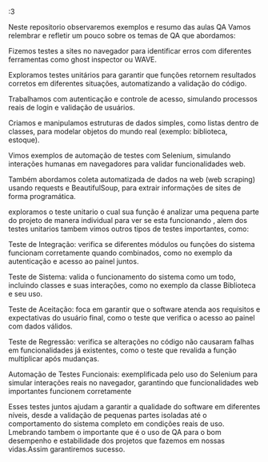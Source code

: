:3

Neste repositorio observaremos exemplos e resumo das aulas QA
Vamos relembrar e refletir um pouco sobre os temas de QA que abordamos:

Fizemos testes a sites no navegador para identificar erros com diferentes ferramentas como ghost inspector ou WAVE.

Exploramos testes unitários para garantir que funções retornem resultados corretos em diferentes situações, automatizando a validação do código.

Trabalhamos com autenticação e controle de acesso, simulando processos reais de login e validação de usuários.

Criamos e manipulamos estruturas de dados simples, como listas dentro de classes, para modelar objetos do mundo real (exemplo: biblioteca, estoque).

Vimos exemplos de automação de testes com Selenium, simulando interações humanas em navegadores para validar funcionalidades web.

Também abordamos coleta automatizada de dados na web (web scraping) usando requests e BeautifulSoup, para extrair informações de sites de forma programática.

exploramos o teste unitario o cual sua função é analizar uma pequena parte do projeto de manera individual para ver se esta funcionando , alem dos testes unitarios tambem vimos outros tipos de testes importantes, como:

Teste de Integração: verifica se diferentes módulos ou funções do sistema funcionam corretamente quando combinados, como no exemplo da autenticação e acesso ao painel juntos.

Teste de Sistema: valida o funcionamento do sistema como um todo, incluindo classes e suas interações, como no exemplo da classe Biblioteca e seu uso.

Teste de Aceitação: foca em garantir que o software atenda aos requisitos e expectativas do usuário final, como o teste que verifica o acesso ao painel com dados válidos.

Teste de Regressão: verifica se alterações no código não causaram falhas em funcionalidades já existentes, como o teste que revalida a função multiplicar após mudanças.

Automação de Testes Funcionais: exemplificada pelo uso do Selenium para simular interações reais no navegador, garantindo que funcionalidades web importantes funcionem corretamente

Esses testes juntos ajudam a garantir a qualidade do software em diferentes níveis, desde a validação de pequenas partes isoladas até o comportamento do sistema completo em condições reais de uso. Lmebrando tambem o importante que é o uso de QA para o bom desempenho e estabilidade dos projetos que fazemos em nossas vidas.Assim garantiremos sucesso.

